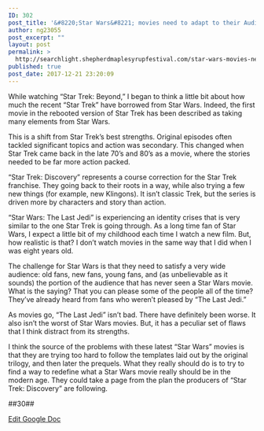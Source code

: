 ```yaml
---
ID: 302
post_title: '&#8220;Star Wars&#8221; movies need to adapt to their Audience'
author: ng23055
post_excerpt: ""
layout: post
permalink: >
  http://searchlight.shepherdmaplesyrupfestival.com/star-wars-movies-need-to-adapt-to-their-audience
published: true
post_date: 2017-12-21 23:20:09
---
```

While watching “Star Trek: Beyond,” I began to think a little bit about how much the recent “Star Trek” have borrowed from Star Wars. Indeed, the first movie in the rebooted version of Star Trek has been described as taking many elements from Star Wars.

This is a shift from Star Trek’s best strengths. Original episodes often tackled significant topics and action was secondary. This changed when Star Trek came back in the late 70’s and 80’s as a movie, where the stories needed to be far more action packed.

“Star Trek: Discovery” represents a course correction for the Star Trek franchise. They going back to their roots in a way, while also trying a few new things (for example, new Klingons). It isn’t classic Trek, but the series is driven more by characters and story than action.

“Star Wars: The Last Jedi” is experiencing an identity crises that is very similar to the one Star Trek is going through. As a long time fan of Star Wars, I expect a little bit of my childhood each time I watch a new film. But, how realistic is that? I don’t watch movies in the same way that I did when I was eight years old.

The challenge for Star Wars is that they need to satisfy a very wide audience: old fans, new fans, young fans, and (as unbelievable as it sounds) the portion of the audience that has never seen a Star Wars movie. What is the saying? That you can please some of the people all of the time? They’ve already heard from fans who weren’t pleased by “The Last Jedi.”

As movies go, “The Last Jedi” isn’t bad. There have definitely been worse. It also isn’t the worst of Star Wars movies. But, it has a peculiar set of flaws that I think distract from its strengths.

I think the source of the problems with these latest “Star Wars” movies is that they are trying too hard to follow the templates laid out by the original trilogy, and then later the prequels. What they really should do is to try to find a way to redefine what a Star Wars movie really should be in the modern age. They could take a page from the plan the producers of “Star Trek: Discovery” are following.

##30##

<a href="https://docs.google.com/document/d/1mtRn6S6Mo6w65OP_9Glx3mbKzMNLVB-0aurED6Du4K8/edit?usp=sharing">Edit Google Doc</a>